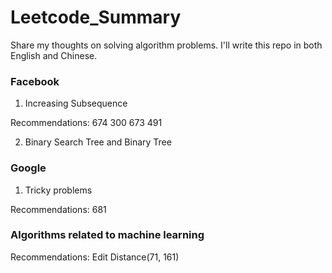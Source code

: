 # Leetcode_Summary

Share my thoughts on solving algorithm problems. I'll write this repo in both English and Chinese.

### Facebook

1. Increasing Subsequence

Recommendations: 674 300 673 491

2. Binary Search Tree and Binary Tree

### Google

1. Tricky problems

Recommendations: 681

### Algorithms related to machine learning

Recommendations: Edit Distance(71, 161)
